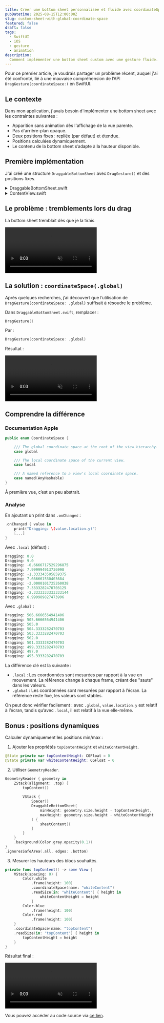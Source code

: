 ```yaml
---
title: Créer une bottom sheet personnalisée et fluide avec coordinateSpace(.global) en SwiftUI
pubDatetime: 2025-08-15T12:00:00Z
slug: custom-sheet-with-global-coordinate-space
featured: false
draft: false
tags:
  - SwiftUI
  - iOS
  - gesture
  - animation
description:
  Comment implémenter une bottom sheet custom avec une gesture fluide.
---
```


Pour ce premier article, je voudrais partager un problème récent, auquel j'ai été confronté, lié à une mauvaise compréhension de l’API `DragGesture(coordinateSpace:)` en SwiftUI.

## Le contexte

Dans mon application, j'avais besoin d'implémenter une bottom sheet avec les contraintes suivantes :

- Apparition sans animation dès l'affichage de la vue parente.
- Pas d'arrière-plan opaque.
- Deux positions fixes : repliée (par défaut) et étendue.
- Positions calculées dynamiquement.
- Le contenu de la bottom sheet s’adapte à la hauteur disponible.

## Première implémentation

J'ai créé une structure `DraggableBottomSheet` avec `DragGesture()` et des positions fixes.

<details class="details-block">
<summary>DraggableBottomSheet.swift</summary>

```swift
struct DraggableBottomSheet<Content: View>: View {
    let minHeight: CGFloat
    let maxHeight: CGFloat
    let content: Content
    
    @State private var height: CGFloat = 0
    @State private var dragStartHeight: CGFloat = 0
    private let initialHeight: CGFloat
    private var backgroundColor: Color = .white
    
    init(
        minHeight: CGFloat,
        maxHeight: CGFloat,
        @ViewBuilder content: () -> Content
    ) {
        self.minHeight = minHeight
        self.maxHeight = maxHeight
        self.initialHeight = minHeight
        self.content = content()
    }

    var body: some View {
        VStack(alignment: .center, spacing: 0) {
            dragIndicator()
                .background(backgroundColor)
                .gesture(
                    DragGesture()
                        .onChanged { value in
                            // Store starting height on first drag frame
                            if dragStartHeight == 0 {
                                dragStartHeight = height
                            }
                            
                            // Apply drag with a 50px overshoot allowance
                            let proposedHeight = dragStartHeight - value.translation.height
                            let lowerBound = minHeight - 50
                            let upperBound = maxHeight + 50
                            height = min(
                                max(proposedHeight, lowerBound),
                                upperBound
                            )
                        }
                        .onEnded { _ in
                            // Snap to top or bottom
                            let midpoint = (maxHeight + minHeight) / 2
                            withAnimation(
                                .spring(
                                    response: 0.35,
                                    dampingFraction: 0.8
                                )
                            ) {
                                height = height > midpoint ? maxHeight : minHeight
                            }
                            dragStartHeight = 0
                        }
                )
            
            let computedHeight = height - dragIndicatorBlocHeight
            if computedHeight > 0 {
                content
                    .frame(height: computedHeight)
            }
        }
        .frame(maxWidth: .infinity)
        .frame(height: height)
        .background(backgroundColor)
        .clipShape(
            UnevenRoundedRectangle(cornerRadii: .init(topLeading: 40, topTrailing: 40))
        )
        .shadow(color: .black.opacity(0.05), radius: 10, x: 0, y: -2)
        .onAppear {
            height = initialHeight
        }
        .onChange(of: initialHeight) { newValue in
            height = newValue
        }
    }
    
    // MARK: - Drag Indicator
    
    private let dragIndicatorSize: CGSize = CGSize(width: 64, height: 6)
    private let dragIndicatorTopPadding: CGFloat = 8
    private let dragIndicatorBottomPadding: CGFloat = 10
    private var dragIndicatorBlocHeight: CGFloat {
        dragIndicatorSize.height + dragIndicatorTopPadding + dragIndicatorBottomPadding
    }
    
    private func dragIndicator() -> some View {
        Color.gray.opacity(0.5)
            .frame(
                width: dragIndicatorSize.width,
                height: dragIndicatorSize.height
            )
            .clipShape(Capsule())
            .padding(.top, dragIndicatorTopPadding)
            .padding(.bottom, dragIndicatorBottomPadding)
            .frame(maxWidth: .infinity, maxHeight: dragIndicatorBlocHeight)
    }
}
```
</details>

<details class="details-block">
<summary>ContentView.swift</summary>

```swift
struct ContentView: View {
    var body: some View {
            ZStack(alignment: .top) {
                topContent()
                
                VStack {
                    Spacer()
                    DraggableBottomSheet(
                        minHeight: 350,
                        maxHeight: 700
                    ) {
                        sheetContent()
                    }
                }
            }
            .background(Color.gray.opacity(0.1))
            .ignoresSafeArea(.all, edges: .bottom)
    }
    
    private func topContent() -> some View {
        VStack(spacing: 0) {
            Color.white
                .frame(height: 100)
            Color.blue
                .frame(height: 100)
            Color.red
                .frame(height: 100)
        }
    }
    
    private func sheetContent() -> some View {
        ScrollView {
            LazyVStack(spacing: 0) {
                ForEach(0..<100) { index in
                    Text("Item \(index + 1)")
                        .padding()
                        .background(Color.clear)
                }
            }
        }
        .scrollIndicators(.hidden)
    }
}
```
</details>

## Le problème : tremblements lors du drag

La bottom sheet tremblait dès que je la tirais.

<video autoplay loop muted playsinline controls class="video-center">
    <source src="/assets/bottom-sheet-local.webm" type="video/webm">
</video>

## La solution : `coordinateSpace(.global)`

Après quelques recherches, j’ai découvert que l’utilisation de `DragGesture(coordinateSpace: .global)` suffisait à résoudre le problème.

Dans `DraggableBottomSheet.swift`, remplacer :

```swift
DragGesture()
```

Par :

```swift
DragGesture(coordinateSpace: .global)
```

Résultat :

<video autoplay loop muted playsinline controls class="video-center">
    <source src="/assets/bottom-sheet-global-fix.webm" type="video/webm">
</video>

## Comprendre la différence

### Documentation Apple

```swift
public enum CoordinateSpace {

    /// The global coordinate space at the root of the view hierarchy.
    case global

    /// The local coordinate space of the current view.
    case local

    /// A named reference to a view's local coordinate space.
    case named(AnyHashable)
}
```

À première vue, c’est un peu abstrait.

### Analyse

En ajoutant un print dans `.onChanged` :

```swift
.onChanged { value in
    print("Dragging: \(value.location.y)")
    [...]
}
```

Avec `.local` (défaut) :

```swift
Dragging: 0.0
Dragging: 9.0
Dragging: -0.6666717529296875
Dragging: 7.999994913736998
Dragging: -1.333343505859375
Dragging: 7.666661580403684
Dragging: -2.0000101725260038
Dragging: 7.3333282470703125
Dragging: -2.3333333333333144
Dragging: 6.999989827473996
```

Avec `.global` :

```swift
Dragging: 506.6666564941406
Dragging: 505.6666564941406
Dragging: 505.0
Dragging: 504.3333282470703
Dragging: 503.3333282470703
Dragging: 502.0
Dragging: 501.3333282470703
Dragging: 499.3333282470703
Dragging: 497.0
Dragging: 495.3333282470703
```

La différence clé est la suivante :

- `.local` : Les coordonnées sont mesurées par rapport à la vue en mouvement. La référence change à chaque frame, créant des "sauts" dans les valeurs.
- `.global` : Les coordonnées sont mesurées par rapport à l’écran. La référence reste fixe, les valeurs sont stables.

On peut donc vérifier facilement : avec `.global`, `value.location.y` est relatif à l’écran, tandis qu’avec `.local`, il est relatif à la vue elle-même.

## Bonus : positions dynamiques

Calculer dynamiquement les positions min/max :

1. Ajouter les propriétés `topContentHeight` et `whiteContentHeight`.

```swift
@State private var topContentHeight: CGFloat = 0
@State private var whiteContentHeight: CGFloat = 0
```

2. Utiliser `GeometryReader`.

```swift
GeometryReader { geometry in
    ZStack(alignment: .top) {
        topContent()
        
        VStack {
            Spacer()
            DraggableBottomSheet(
                minHeight: geometry.size.height - topContentHeight,
                maxHeight: geometry.size.height - whiteContentHeight
            ) {
                sheetContent()
            }
        }
    }
    .background(Color.gray.opacity(0.1))
}
.ignoresSafeArea(.all, edges: .bottom)
```

3. Mesurer les hauteurs des blocs souhaités.

```swift
private func topContent() -> some View {
    VStack(spacing: 0) {
        Color.white
            .frame(height: 100)
            .coordinateSpace(name: "whiteContent")
            .readSize(in: "whiteContent") { height in
                whiteContentHeight = height
            }
        Color.blue
            .frame(height: 100)
        Color.red
            .frame(height: 100)
    }
    .coordinateSpace(name: "topContent")
    .readSize(in: "topContent") { height in
        topContentHeight = height
    }
}
```

Résultat final :

<video autoplay loop muted playsinline controls class="video-center">
    <source src="/assets/bottom-sheet-global.webm" type="video/webm">
</video>

Vous pouvez accéder au code source via [ce lien](https://github.com/ikaros-nb/DraggableBottomSheet).